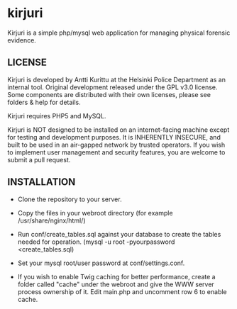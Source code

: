 # kirjuri
Kirjuri is a simple php/mysql web application for managing physical forensic evidence.

LICENSE
------------

Kirjuri is developed by Antti Kurittu at the Helsinki Police Department as an internal tool. Original development released under the GPL v3.0 license. Some components are distributed with their own licenses, please see folders & help for details.

Kirjuri requires PHP5 and MySQL.

Kirjuri is NOT designed to be installed on an internet-facing machine except for testing and development purposes. It is INHERENTLY INSECURE, and built to be used in an air-gapped network by trusted operators. If you wish to implement user management and security features, you are welcome to submit a pull request.

INSTALLATION
------------

* Clone the repository to your server.
* Copy the files in your webroot directory (for example /usr/share/nginx/html/) 
* Run conf/create_tables.sql against your database to create the tables needed for operation. (mysql -u root -pyourpassword <create_tables.sql)
* Set your mysql root/user password at conf/settings.conf.

* If you wish to enable Twig caching for better performance, create a folder called "cache" under the webroot and give the WWW server process ownership of it. Edit main.php and uncomment row 6 to enable cache.
